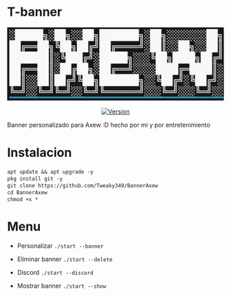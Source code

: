 # T-banner

![](https://raw.githubusercontent.com/Tweaky349/BannerAxew/master/data/imagen.jpg)
<div align="center">
<a href="#"><img title="Version" src="https://img.shields.io/badge/Version-1.0-green.svg?style=flat-square"></a>
</div>

Banner personalizado para Axew :D hecho por mi y por entretenimiento

# Instalacion 
```
apt update && apt upgrade -y
pkg install git -y
git clone https://github.com/Tweaky349/BannerAxew
cd BannerAxew 
chmod +x *
```

# Menu
* Personalizar
`./start --banner`

* Eliminar banner
`./start --delete`

* Discord
`./start --discord`

* Mostrar banner
`./start --show`
